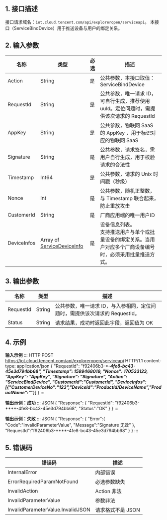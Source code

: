 
## 1. 接口描述

接口请求域名：`iot.cloud.tencent.com/api/exploreropen/serviceapi`。
本接口（ServiceBindDevice）用于推送设备与用户的绑定关系。

## 2. 输入参数

| 名称        | 类型                                                         | 必选 | 描述                                                         |
| ----------- | ------------------------------------------------------------ | ---- | ------------------------------------------------------------ |
| Action      | String                                                       | 是   | 公共参数，本接口取值：ServiceBindDevice                      |
| RequestId   | String                                                       | 是   | 公共参数，唯一请求 ID，可自行生成，推荐使用 uuId。定位问题时，需提供该次请求的 RequestId |
| AppKey      | String                                                       | 是   | 公共参数，物联网 SaaS 的 AppKey ，用于标识对应的物联网 SaaS  |
| Signature   | String                                                       | 是   | 公共参数，请求签名，需用户自行生成，用于校验请求的合法性     |
| Timestamp   | Int64                                                        | 是   | 公共参数，请求的 Unix 时间戳（秒级）                         |
| Nonce       | Int                                                          | 是   | 公共参数，随机正整数，与 Timestamp 联合起来，防止重放攻击    |
| CustomerId  | String                                                       | 是   | 厂商应用端的唯一用户ID                                       |
| DeviceInfos | Array of [ServiceDeviceInfo](https://cloud.tencent.com/document/product/1465/59061#ServiceDeviceInfo) | 是   | 设备信息列表。<br/>支持推送用户与单个或批量设备的绑定关系。当用户对应多个厂商设备编号时，必须采用批量推送方式。 |

## 3. 输出参数

| 名称      | 类型   | 描述                                                         |
| --------- | ------ | ------------------------------------------------------------ |
| RequestId | String | 公共参数，唯一请求 ID，与入参相同，定位问题时，需提供该次请求的 RequestId。 |
| Status    | String | 请求结果，成功时返回此字段，返回值为 OK                       |

## 4. 示例

**输入示例**
<dx-codeblock>
:::  HTTP
POST https://iot.cloud.tencent.com/api/exploreropen/serviceapi HTTP/1.1
content-type: application/json
{
	"RequestId": "f92406b3-****-4fe8-bc43-45e3d794bb68",
	"Timestamp": 1599468019,
	"Nonce": 170533123,
	"AppKey": "AppKey",
	"Signature": "Signature",
	"Action": "ServiceBindDevice",
	"CustomerId":"CustomerId",
	"DeviceInfos":[{"CustomerDeviceNo":"123","DeviceId":"ProductId/DeviceName","ProductName":"***"}]
}
:::
</dx-codeblock>

**输出示例：成功**
<dx-codeblock>
:::  JSON
{
  "Response": {
    "RequestId": "f92406b3-****-4fe8-bc43-45e3d794bb68",
     "Status":"OK"
  }
}
:::
</dx-codeblock>


**输出示例：失败**
<dx-codeblock>
:::  JSON
{
  "Response": {
    "Error":{
      "Code":"InvalidParameterValue",
      "Message":"Signature 无效"
    },
    "RequestId":"f92406b3-****-4fe8-bc43-45e3d794bb68"
  }
}
:::
</dx-codeblock>

## 5. 错误码

| 错误码                            | 描述              |
| --------------------------------- | ----------------- |
| InternalError                     | 内部错误          |
| ErrorRequiredParamNotFound        | 必选参数缺失      |
| InvalidAction                     | Action 非法       |
| InvalidParameterValue             | 参数非法          |
| InvalidParameterValue.InvalidJSON | 请求格式不是 JSON |


